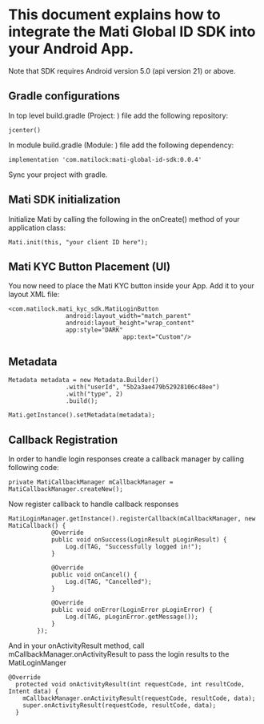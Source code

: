 # This document explains how to integrate the Mati Global ID SDK into your Android App.
Note that SDK requires Android version 5.0 (api version 21) or above.

## Gradle configurations

In top level build.gradle (Project: ) file add the following repository:

    jcenter()
    
In module build.gradle (Module: ) file add the following dependency:

    implementation 'com.matilock:mati-global-id-sdk:0.0.4'
    
Sync your project with gradle.

    
## Mati SDK initialization

Initialize Mati by calling the following in the onCreate() method of your application class:

    Mati.init(this, "your client ID here");

## Mati KYC Button Placement (UI)

You now need to place the Mati KYC button inside your App. Add it to your layout XML file:

    <com.matilock.mati_kyc_sdk.MatiLoginButton
                    android:layout_width="match_parent"
                    android:layout_height="wrap_content"
                    app:style="DARK"
    								app:text="Custom"/>

## Metadata

    Metadata metadata = new Metadata.Builder()
                    .with("userId", "5b2a3ae479b52928106c48ee")
                    .with("type", 2)
                    .build();
    
    Mati.getInstance().setMetadata(metadata);

## Callback Registration

In order to handle login responses create a callback manager by calling following code:

    private MatiCallbackManager mCallbackManager = MatiCallbackManager.createNew();

Now register callback to handle callback responses

    MatiLoginManager.getInstance().registerCallback(mCallbackManager, new MatiCallback() {
                @Override
                public void onSuccess(LoginResult pLoginResult) {
                    Log.d(TAG, "Successfully logged in!");
                }
    
                @Override
                public void onCancel() {
                    Log.d(TAG, "Cancelled");
                }
    
                @Override
                public void onError(LoginError pLoginError) {
                    Log.d(TAG, pLoginError.getMessage());
                }
            });

And in your onActivityResult method, call mCallbackManager.onActivityResult to pass the login results to the MatiLoginManger

    @Override
      protected void onActivityResult(int requestCode, int resultCode, Intent data) {
        mCallbackManager.onActivityResult(requestCode, resultCode, data);
        super.onActivityResult(requestCode, resultCode, data);
      }
